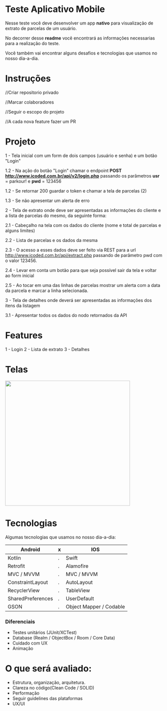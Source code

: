 # Teste Aplicativo Mobile
Nesse teste você deve desenvolver um app **nativo** para visualização de extrato de parcelas de um usuário.

No decorrer desse **readme** você encontrará as informações necessarias para a realização do teste.

Você também vai encontrar alguns desafios e tecnologias que usamos no nosso dia-a-dia.

# Instruções
//Criar repositorio privado

//Marcar colaboradores

//Seguir o escopo do projeto

//A cada nova feature fazer um PR

# Projeto
 1 - Tela inicial com um form de dois campos (usuário e senha) e um botão "Login" 
 
   1.2 - Na ação do botão "Login" chamar o endpoint **POST http://www.icoded.com.br/api/v2/login.php** passando os parâmetros **usr** = parkour! e **pwd** = 123456
   
   1.2 - Se retornar 200 guardar o token e chamar a tela de parcelas (2) 
   
   1.3 - Se não apresentar um alerta de erro 
   
 2 - Tela de extrato onde deve ser apresentadas as informações do cliente e a lista de parcelas do mesmo, da seguinte forma: 
 
   2.1 - Cabeçalho na tela com os dados do cliente (nome e total de parcelas e alguns limites) 
   
   2.2 - Lista de parcelas e os dados da mesma 
   
   2.3 - O acesso a esses dados deve ser feito via REST para a url http://www.icoded.com.br/api/extract.php passando de parâmetro pwd com o valor 123456. 
   
   2.4 - Levar em conta um botão para que seja possível sair da tela e voltar ao form inicial 
   
   2.5 - Ao tocar em uma das linhas de parcelas mostrar um alerta com a data da parcela e marcar a linha selecionada.
   
 3 - Tela de detalhes onde deverá ser apresentadas as informações dos itens da listagem
 
   3.1 - Apresentar todos os dados do nodo retornados da API 

# Features
1 - Login
2 - Lista de extrato
3 - Detalhes

# Telas

<p align="left">
  <p>
    <img src="http://icoded.com.br/faca-um-app/img/test_flow.png" alt="" data-canonical-src="http://icoded.com.br/faca-um-app/img/test_flow.png" height="400" />
  </p>
</p>

# Tecnologias
Algumas tecnologias que usamos no nosso dia-a-dia:

|  Android | x | IOS  |
|---|---|---|
| Kotlin  | . |  Swift |
| Retrofit  | . |  Alamofire |
| MVC / MVVM | . | MVC / MVVM  |
| ConstraintLayout  | . | AutoLayout  |
| RecyclerView  | . | TableView  |
| SharedPreferences | . | UserDefault  |
| GSON | . | Object Mapper / Codable  |

### Diferenciais
- Testes unitários (JUnit/XCTest)
- Database (Realm / ObjectBox / Room / Core Data)
- Cuidado com UX
- Animação

# O que será avaliado:
- Estrutura, organização, arquitetura.
- Clareza no código(Clean Code / SOLID)
- Performação
- Seguir guidelines das plataformas
- UX/UI


